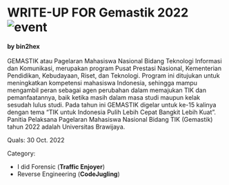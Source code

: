 # WRITE-UP FOR Gemastik 2022 ![event](https://img.shields.io/badge/-event-blue?style=flat)
<b>by bin2hex</b><br><br>
GEMASTIK atau Pagelaran Mahasiswa Nasional Bidang Teknologi Informasi dan Komunikasi, merupakan program Pusat Prestasi Nasional, Kementerian Pendidikan, Kebudayaan, Riset, dan Teknologi. Program ini ditujukan untuk meningkatkan kompetensi mahasiswa Indonesia, sehingga mampu mengambil peran sebagai agen perubahan dalam memajukan TIK dan pemanfaatannya, baik ketika masih dalam masa studi maupun kelak sesudah lulus studi. Pada tahun ini GEMASTIK digelar untuk ke-15 kalinya dengan tema “TIK untuk Indonesia Pulih Lebih Cepat Bangkit Lebih Kuat”. Panitia Pelaksana Pagelaran Mahasiswa Nasional Bidang TIK (Gemastik) tahun 2022 adalah Universitas Brawijaya.


Quals: 30 Oct. 2022




Category:
- I did Forensic (<b>Traffic Enjoyer</b>)
- Reverse Engineering (<b>CodeJugling</b>)
